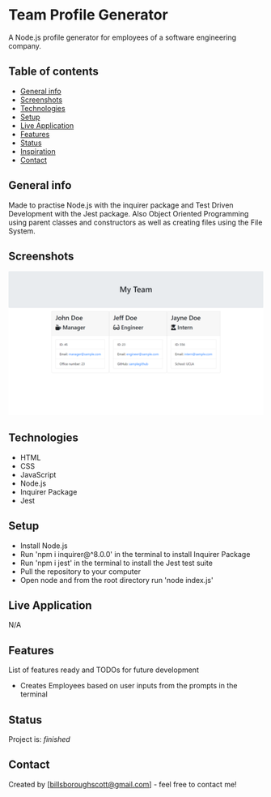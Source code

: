 # Team Profile Generator

A Node.js profile generator for employees of a software engineering company.

## Table of contents

- [General info](#general-info)
- [Screenshots](#screenshots)
- [Technologies](#technologies)
- [Setup](#setup)
- [Live Application](#live-application)
- [Features](#features)
- [Status](#status)
- [Inspiration](#inspiration)
- [Contact](#contact)

## General info

Made to practise Node.js with the inquirer package and Test Driven Development with the Jest package. Also Object Oriented Programming using parent classes and constructors as well as creating files using the File System.

## Screenshots

![Example screenshot](./assets/scrrenshots/14-object-oriented-programming-challenge-demo.png)

## Technologies

- HTML
- CSS
- JavaScript
- Node.js
- Inquirer Package
- Jest

## Setup

- Install Node.js
- Run 'npm i inquirer@^8.0.0' in the terminal to install Inquirer Package
- Run 'npm i jest' in the terminal to install the Jest test suite
- Pull the repository to your computer
- Open node and from the root directory run 'node index.js'


## Live Application

N/A

## Features

List of features ready and TODOs for future development

- Creates Employees based on user inputs from the prompts in the terminal

## Status

Project is: _finished_

## Contact

Created by [billsboroughscott@gmail.com] - feel free to contact me!
